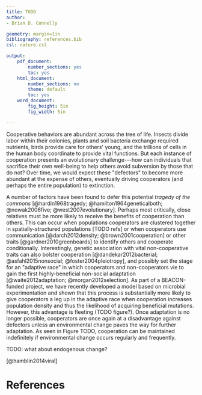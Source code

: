 ```yaml
---
title: TODO
author:
- Brian D. Connelly

geometry: margin=1in
bibliography: references.bib
csl: nature.csl

output:
    pdf_document:
        number_sections: yes
        toc: yes
    html_document:
        number_sections: no
        theme: default
        toc: yes
    word_document:
        fig_height: 5in
        fig_width: 5in

---
```


Cooperative behaviors are abundant across the tree of life. Insects divide
labor within their colonies, plants and soil bacteria exchange required
nutrients, birds provide care for others' young, and the trillions of cells in
the human body coordinate to provide vital functions. But each instance of
cooperation presents an evolutionary challenge---how can individuals that
sacrifice their own well-being to help others avoid subversion by those that do
not? Over time, we would expect these "defectors" to become more abundant at
the expense of others, eventually driving cooperators (and perhaps the entire
population) to extinction.

A number of factors have been found to defer this potential *tragedy of the
commons* [@hardin1968tragedy; @hamilton1964geneticalboth; @nowak2006five;
@west2007evolutionary]. Perhaps most critically, close relatives must be more
likely to receive the benefits of cooperation than others. This can occur when
populations cooperators are clustered together in spatially-structured
populations [TODO refs] or when cooperators use communication
[@darch2012density; @brown2001cooperation] or other traits
[@gardner2010greenbeards] to identify others and cooperate conditionally.
Interestingly, genetic association with vital non-cooperative traits can also
bolster cooperation [@dandekar2012bacterial; @asfahl2015nonsocial;
@foster2004pleiotropy], and possibly set the stage for an "adaptive race" in
which cooperators and non-cooperators vie to gain the first highly-beneficial
non-social adaptation [@waite2012adaptation; @morgan2012selection]. As part of
a BEACON-funded project, we have recently developed a model based on microbial
experimentation and shown that this process is substantially more likely to
give cooperators a leg up in the adaptive race when cooperation increases
population density and thus the likelihood of acquiring beneficial mutations.
However, this advantage is fleeting (TODO figure?). Once adaptation is no
longer possible, cooperators are once again at a disadvantage against defectors
unless an environmental change paves the way for further adaptation. As seen in
Figure TODO, cooperation can be maintained indefinitely if environmental change
occurs regularly and frequently.

TODO: what about endogenous change?



[@hamblin2014viral]


# References

